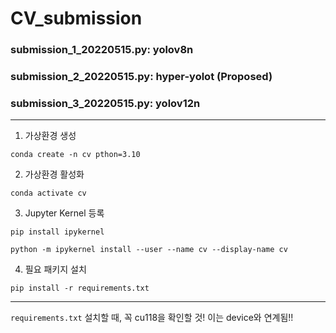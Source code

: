 # CV_submission

### submission_1_20220515.py: yolov8n 

### submission_2_20220515.py: hyper-yolot (Proposed)

### submission_3_20220515.py: yolov12n
---
1. 가상환경 생성

`conda create -n cv pthon=3.10`

2. 가상환경 활성화
 
`conda activate cv`

3. Jupyter Kernel 등록
   
`pip install ipykernel`

`python -m ipykernel install --user --name cv --display-name cv`

4. 필요 패키지 설치
    
`pip install -r requirements.txt`

---
`requirements.txt` 설치할 때, 꼭 cu118을 확인할 것! 이는 device와 연계됨!!

